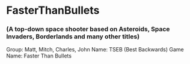# FasterThanBullets
### (A top-down space shooter based on Asteroids, Space Invaders, Borderlands and many other titles)

Group: Matt, Mitch, Charles, John 
Name: TSEB (Best Backwards) 
Game Name: Faster Than Bullets
